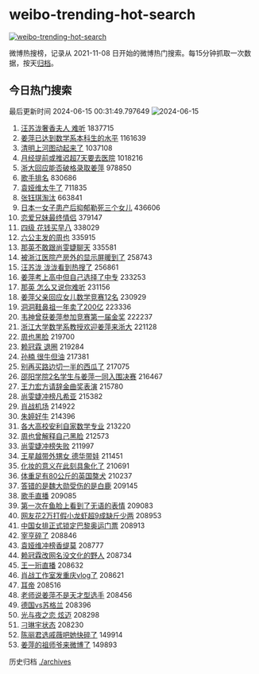 # weibo-trending-hot-search

[![weibo-trending-hot-search](https://github.com/ameizi/weibo-trending-hot-search/actions/workflows/ci.yml/badge.svg)](https://github.com/ameizi/weibo-trending-hot-search/actions/workflows/ci.yml)

微博热搜榜，记录从 2021-11-08 日开始的微博热门搜索。每15分钟抓取一次数据，按天[归档](./archives)。

## 今日热门搜索

<!-- BEGIN --> 
最后更新时间 2024-06-15 00:31:49.797649 
![2024-06-15](https://imgs-storage.s3.us-east-005.backblazeb2.com/20240615/2024-06-15.png?versionId=4_z8fbbed132d73df8689c40f13_f103ff626e9d0abb0_d20240614_m163149_c005_v0501013_t0029_u01718382709636) 
1. [汪苏泷奢香夫人 难听](https://s.weibo.com/weibo?q=%E6%B1%AA%E8%8B%8F%E6%B3%B7%E5%A5%A2%E9%A6%99%E5%A4%AB%E4%BA%BA%20%E9%9A%BE%E5%90%AC&t=31&band_rank=1&Refer=top) 1837715
1. [姜萍已达到数学系本科生的水平](https://s.weibo.com/weibo?q=%23%E5%A7%9C%E8%90%8D%E5%B7%B2%E8%BE%BE%E5%88%B0%E6%95%B0%E5%AD%A6%E7%B3%BB%E6%9C%AC%E7%A7%91%E7%94%9F%E7%9A%84%E6%B0%B4%E5%B9%B3%23&t=31&band_rank=2&Refer=top) 1161639
1. [清明上河图动起来了](https://s.weibo.com/weibo?q=%23%E6%B8%85%E6%98%8E%E4%B8%8A%E6%B2%B3%E5%9B%BE%E5%8A%A8%E8%B5%B7%E6%9D%A5%E4%BA%86%23&t=31&band_rank=3&Refer=top) 1037108
1. [月经提前或推迟超7天要去医院](https://s.weibo.com/weibo?q=%23%E6%9C%88%E7%BB%8F%E6%8F%90%E5%89%8D%E6%88%96%E6%8E%A8%E8%BF%9F%E8%B6%857%E5%A4%A9%E8%A6%81%E5%8E%BB%E5%8C%BB%E9%99%A2%23&t=31&band_rank=4&Refer=top) 1018216
1. [浙大回应能否破格录取姜萍](https://s.weibo.com/weibo?q=%23%E6%B5%99%E5%A4%A7%E5%9B%9E%E5%BA%94%E8%83%BD%E5%90%A6%E7%A0%B4%E6%A0%BC%E5%BD%95%E5%8F%96%E5%A7%9C%E8%90%8D%23&t=31&band_rank=5&Refer=top) 978850
1. [歌手排名](https://s.weibo.com/weibo?q=%E6%AD%8C%E6%89%8B%E6%8E%92%E5%90%8D&t=31&band_rank=6&Refer=top) 830686
1. [袁娅维太牛了](https://s.weibo.com/weibo?q=%23%E8%A2%81%E5%A8%85%E7%BB%B4%E5%A4%AA%E7%89%9B%E4%BA%86%23&t=31&band_rank=7&Refer=top) 711835
1. [张钰琪淘汰](https://s.weibo.com/weibo?q=%23%E5%BC%A0%E9%92%B0%E7%90%AA%E6%B7%98%E6%B1%B0%23&t=31&band_rank=8&Refer=top) 663841
1. [日本一女子患产后抑郁勒死三个女儿](https://s.weibo.com/weibo?q=%23%E6%97%A5%E6%9C%AC%E4%B8%80%E5%A5%B3%E5%AD%90%E6%82%A3%E4%BA%A7%E5%90%8E%E6%8A%91%E9%83%81%E5%8B%92%E6%AD%BB%E4%B8%89%E4%B8%AA%E5%A5%B3%E5%84%BF%23&t=31&band_rank=9&Refer=top) 436606
1. [恋爱兄妹最终情侣](https://s.weibo.com/weibo?q=%E6%81%8B%E7%88%B1%E5%85%84%E5%A6%B9%E6%9C%80%E7%BB%88%E6%83%85%E4%BE%A3&t=31&band_rank=12&Refer=top) 379147
1. [四级 花钱买早八](https://s.weibo.com/weibo?q=%E5%9B%9B%E7%BA%A7%20%E8%8A%B1%E9%92%B1%E4%B9%B0%E6%97%A9%E5%85%AB&t=31&band_rank=10&Refer=top) 338029
1. [六公主发的周也](https://s.weibo.com/weibo?q=%E5%85%AD%E5%85%AC%E4%B8%BB%E5%8F%91%E7%9A%84%E5%91%A8%E4%B9%9F&t=31&band_rank=13&Refer=top) 335915
1. [那英不敢跟尚雯婕聊天](https://s.weibo.com/weibo?q=%23%E9%82%A3%E8%8B%B1%E4%B8%8D%E6%95%A2%E8%B7%9F%E5%B0%9A%E9%9B%AF%E5%A9%95%E8%81%8A%E5%A4%A9%23&t=31&band_rank=11&Refer=top) 335581
1. [被浙江医院产房外的显示屏暖到了](https://s.weibo.com/weibo?q=%23%E8%A2%AB%E6%B5%99%E6%B1%9F%E5%8C%BB%E9%99%A2%E4%BA%A7%E6%88%BF%E5%A4%96%E7%9A%84%E6%98%BE%E7%A4%BA%E5%B1%8F%E6%9A%96%E5%88%B0%E4%BA%86%23&t=31&band_rank=10&Refer=top) 258743
1. [汪苏泷 泷泷看到热搜了](https://s.weibo.com/weibo?q=%E6%B1%AA%E8%8B%8F%E6%B3%B7%20%E6%B3%B7%E6%B3%B7%E7%9C%8B%E5%88%B0%E7%83%AD%E6%90%9C%E4%BA%86&t=31&band_rank=14&Refer=top) 256861
1. [姜萍考上高中但自己选择了中专](https://s.weibo.com/weibo?q=%23%E5%A7%9C%E8%90%8D%E8%80%83%E4%B8%8A%E9%AB%98%E4%B8%AD%E4%BD%86%E8%87%AA%E5%B7%B1%E9%80%89%E6%8B%A9%E4%BA%86%E4%B8%AD%E4%B8%93%23&t=31&band_rank=15&Refer=top) 233253
1. [那英 怎么又说你难听](https://s.weibo.com/weibo?q=%E9%82%A3%E8%8B%B1%20%E6%80%8E%E4%B9%88%E5%8F%88%E8%AF%B4%E4%BD%A0%E9%9A%BE%E5%90%AC&t=31&band_rank=16&Refer=top) 231156
1. [姜萍父亲回应女儿数学竞赛12名](https://s.weibo.com/weibo?q=%23%E5%A7%9C%E8%90%8D%E7%88%B6%E4%BA%B2%E5%9B%9E%E5%BA%94%E5%A5%B3%E5%84%BF%E6%95%B0%E5%AD%A6%E7%AB%9E%E8%B5%9B12%E5%90%8D%23&t=31&band_rank=17&Refer=top) 230929
1. [洞洞鞋鼻祖一年卖了200亿](https://s.weibo.com/weibo?q=%23%E6%B4%9E%E6%B4%9E%E9%9E%8B%E9%BC%BB%E7%A5%96%E4%B8%80%E5%B9%B4%E5%8D%96%E4%BA%86200%E4%BA%BF%23&t=31&band_rank=18&Refer=top) 223336
1. [韦神曾获姜萍参加竞赛第一届金奖](https://s.weibo.com/weibo?q=%23%E9%9F%A6%E7%A5%9E%E6%9B%BE%E8%8E%B7%E5%A7%9C%E8%90%8D%E5%8F%82%E5%8A%A0%E7%AB%9E%E8%B5%9B%E7%AC%AC%E4%B8%80%E5%B1%8A%E9%87%91%E5%A5%96%23&t=31&band_rank=19&Refer=top) 222237
1. [浙江大学数学系教授欢迎姜萍来浙大](https://s.weibo.com/weibo?q=%23%E6%B5%99%E6%B1%9F%E5%A4%A7%E5%AD%A6%E6%95%B0%E5%AD%A6%E7%B3%BB%E6%95%99%E6%8E%88%E6%AC%A2%E8%BF%8E%E5%A7%9C%E8%90%8D%E6%9D%A5%E6%B5%99%E5%A4%A7%23&t=31&band_rank=20&Refer=top) 221128
1. [周也黑脸](https://s.weibo.com/weibo?q=%23%E5%91%A8%E4%B9%9F%E9%BB%91%E8%84%B8%23&t=31&band_rank=21&Refer=top) 219700
1. [赖冠霖 退圈](https://s.weibo.com/weibo?q=%E8%B5%96%E5%86%A0%E9%9C%96%20%E9%80%80%E5%9C%88&t=31&band_rank=22&Refer=top) 219284
1. [孙楠 很牛但油](https://s.weibo.com/weibo?q=%E5%AD%99%E6%A5%A0%20%E5%BE%88%E7%89%9B%E4%BD%86%E6%B2%B9&t=31&band_rank=23&Refer=top) 217381
1. [别再买路边切一半的西瓜了](https://s.weibo.com/weibo?q=%23%E5%88%AB%E5%86%8D%E4%B9%B0%E8%B7%AF%E8%BE%B9%E5%88%87%E4%B8%80%E5%8D%8A%E7%9A%84%E8%A5%BF%E7%93%9C%E4%BA%86%23&t=31&band_rank=24&Refer=top) 217075
1. [邵阳学院2名学生与姜萍一同入围决赛](https://s.weibo.com/weibo?q=%23%E9%82%B5%E9%98%B3%E5%AD%A6%E9%99%A22%E5%90%8D%E5%AD%A6%E7%94%9F%E4%B8%8E%E5%A7%9C%E8%90%8D%E4%B8%80%E5%90%8C%E5%85%A5%E5%9B%B4%E5%86%B3%E8%B5%9B%23&t=31&band_rank=25&Refer=top) 216467
1. [王力宏方请辞金曲奖表演](https://s.weibo.com/weibo?q=%23%E7%8E%8B%E5%8A%9B%E5%AE%8F%E6%96%B9%E8%AF%B7%E8%BE%9E%E9%87%91%E6%9B%B2%E5%A5%96%E8%A1%A8%E6%BC%94%23&t=31&band_rank=26&Refer=top) 215780
1. [尚雯婕冲榜凡希亚](https://s.weibo.com/weibo?q=%E5%B0%9A%E9%9B%AF%E5%A9%95%E5%86%B2%E6%A6%9C%E5%87%A1%E5%B8%8C%E4%BA%9A&t=31&band_rank=27&Refer=top) 215382
1. [肖战机场](https://s.weibo.com/weibo?q=%E8%82%96%E6%88%98%E6%9C%BA%E5%9C%BA&t=31&band_rank=28&Refer=top) 214922
1. [朱婷好牛](https://s.weibo.com/weibo?q=%E6%9C%B1%E5%A9%B7%E5%A5%BD%E7%89%9B&t=31&band_rank=29&Refer=top) 214396
1. [各大高校安利自家数学专业](https://s.weibo.com/weibo?q=%23%E5%90%84%E5%A4%A7%E9%AB%98%E6%A0%A1%E5%AE%89%E5%88%A9%E8%87%AA%E5%AE%B6%E6%95%B0%E5%AD%A6%E4%B8%93%E4%B8%9A%23&t=31&band_rank=30&Refer=top) 213220
1. [周也曾解释自己黑脸](https://s.weibo.com/weibo?q=%23%E5%91%A8%E4%B9%9F%E6%9B%BE%E8%A7%A3%E9%87%8A%E8%87%AA%E5%B7%B1%E9%BB%91%E8%84%B8%23&t=31&band_rank=31&Refer=top) 212573
1. [尚雯婕冲榜失败](https://s.weibo.com/weibo?q=%23%E5%B0%9A%E9%9B%AF%E5%A9%95%E5%86%B2%E6%A6%9C%E5%A4%B1%E8%B4%A5%23&t=31&band_rank=32&Refer=top) 211997
1. [王星越带外甥女 德华带娃](https://s.weibo.com/weibo?q=%E7%8E%8B%E6%98%9F%E8%B6%8A%E5%B8%A6%E5%A4%96%E7%94%A5%E5%A5%B3%20%E5%BE%B7%E5%8D%8E%E5%B8%A6%E5%A8%83&t=31&band_rank=33&Refer=top) 211451
1. [化妆的意义在此刻具象化了](https://s.weibo.com/weibo?q=%E5%8C%96%E5%A6%86%E7%9A%84%E6%84%8F%E4%B9%89%E5%9C%A8%E6%AD%A4%E5%88%BB%E5%85%B7%E8%B1%A1%E5%8C%96%E4%BA%86&t=31&band_rank=34&Refer=top) 210691
1. [体重足有80公斤的英国獒犬](https://s.weibo.com/weibo?q=%E4%BD%93%E9%87%8D%E8%B6%B3%E6%9C%8980%E5%85%AC%E6%96%A4%E7%9A%84%E8%8B%B1%E5%9B%BD%E7%8D%92%E7%8A%AC&t=31&band_rank=35&Refer=top) 210237
1. [答错的是魏大勋受伤的是白鹿](https://s.weibo.com/weibo?q=%23%E7%AD%94%E9%94%99%E7%9A%84%E6%98%AF%E9%AD%8F%E5%A4%A7%E5%8B%8B%E5%8F%97%E4%BC%A4%E7%9A%84%E6%98%AF%E7%99%BD%E9%B9%BF%23&t=31&band_rank=36&Refer=top) 209145
1. [歌手直播](https://s.weibo.com/weibo?q=%E6%AD%8C%E6%89%8B%E7%9B%B4%E6%92%AD&t=31&band_rank=37&Refer=top) 209085
1. [第一次在鱼脸上看到了无语的表情](https://s.weibo.com/weibo?q=%E7%AC%AC%E4%B8%80%E6%AC%A1%E5%9C%A8%E9%B1%BC%E8%84%B8%E4%B8%8A%E7%9C%8B%E5%88%B0%E4%BA%86%E6%97%A0%E8%AF%AD%E7%9A%84%E8%A1%A8%E6%83%85&t=31&band_rank=38&Refer=top) 209083
1. [网友花2万打假小龙虾超9成缺斤少两](https://s.weibo.com/weibo?q=%23%E7%BD%91%E5%8F%8B%E8%8A%B12%E4%B8%87%E6%89%93%E5%81%87%E5%B0%8F%E9%BE%99%E8%99%BE%E8%B6%859%E6%88%90%E7%BC%BA%E6%96%A4%E5%B0%91%E4%B8%A4%23&t=31&band_rank=39&Refer=top) 208953
1. [中国女排正式锁定巴黎奥运门票](https://s.weibo.com/weibo?q=%23%E4%B8%AD%E5%9B%BD%E5%A5%B3%E6%8E%92%E6%AD%A3%E5%BC%8F%E9%94%81%E5%AE%9A%E5%B7%B4%E9%BB%8E%E5%A5%A5%E8%BF%90%E9%97%A8%E7%A5%A8%23&t=31&band_rank=40&Refer=top) 208913
1. [宰亨碎了](https://s.weibo.com/weibo?q=%E5%AE%B0%E4%BA%A8%E7%A2%8E%E4%BA%86&t=31&band_rank=41&Refer=top) 208846
1. [袁娅维冲榜香缇莫](https://s.weibo.com/weibo?q=%E8%A2%81%E5%A8%85%E7%BB%B4%E5%86%B2%E6%A6%9C%E9%A6%99%E7%BC%87%E8%8E%AB&t=31&band_rank=42&Refer=top) 208777
1. [赖冠霖改网名没文化的野人](https://s.weibo.com/weibo?q=%23%E8%B5%96%E5%86%A0%E9%9C%96%E6%94%B9%E7%BD%91%E5%90%8D%E6%B2%A1%E6%96%87%E5%8C%96%E7%9A%84%E9%87%8E%E4%BA%BA%23&t=31&band_rank=43&Refer=top) 208734
1. [王一珩直播](https://s.weibo.com/weibo?q=%E7%8E%8B%E4%B8%80%E7%8F%A9%E7%9B%B4%E6%92%AD&t=31&band_rank=44&Refer=top) 208632
1. [肖战工作室发重庆vlog了](https://s.weibo.com/weibo?q=%23%E8%82%96%E6%88%98%E5%B7%A5%E4%BD%9C%E5%AE%A4%E5%8F%91%E9%87%8D%E5%BA%86vlog%E4%BA%86%23&t=31&band_rank=45&Refer=top) 208621
1. [耳帝](https://s.weibo.com/weibo?q=%E8%80%B3%E5%B8%9D&t=31&band_rank=46&Refer=top) 208516
1. [老师说姜萍不是天才型选手](https://s.weibo.com/weibo?q=%23%E8%80%81%E5%B8%88%E8%AF%B4%E5%A7%9C%E8%90%8D%E4%B8%8D%E6%98%AF%E5%A4%A9%E6%89%8D%E5%9E%8B%E9%80%89%E6%89%8B%23&t=31&band_rank=47&Refer=top) 208456
1. [德国vs苏格兰](https://s.weibo.com/weibo?q=%23%E5%BE%B7%E5%9B%BDvs%E8%8B%8F%E6%A0%BC%E5%85%B0%23&t=31&band_rank=48&Refer=top) 208396
1. [光与夜之恋 炫迈](https://s.weibo.com/weibo?q=%E5%85%89%E4%B8%8E%E5%A4%9C%E4%B9%8B%E6%81%8B%20%E7%82%AB%E8%BF%88&t=31&band_rank=49&Refer=top) 208298
1. [刁琳宇状态](https://s.weibo.com/weibo?q=%E5%88%81%E7%90%B3%E5%AE%87%E7%8A%B6%E6%80%81&t=31&band_rank=50&Refer=top) 208230
1. [陈丽君选戚薇吧她快碎了](https://s.weibo.com/weibo?q=%23%E9%99%88%E4%B8%BD%E5%90%9B%E9%80%89%E6%88%9A%E8%96%87%E5%90%A7%E5%A5%B9%E5%BF%AB%E7%A2%8E%E4%BA%86%23&t=31&band_rank=46&Refer=top) 149914
1. [姜萍的祖师爷来微博了](https://s.weibo.com/weibo?q=%23%E5%A7%9C%E8%90%8D%E7%9A%84%E7%A5%96%E5%B8%88%E7%88%B7%E6%9D%A5%E5%BE%AE%E5%8D%9A%E4%BA%86%23&t=31&band_rank=49&Refer=top) 149893
<!-- END -->

历史归档 [./archives](./archives)

